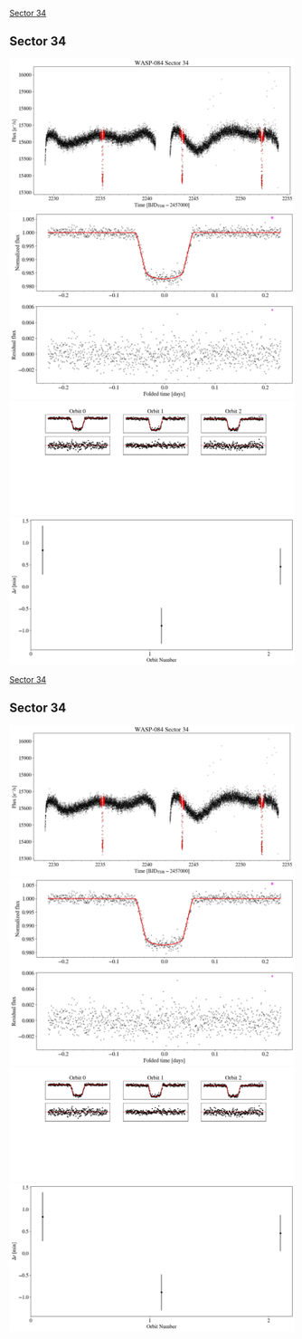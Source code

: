 [Sector 34](#sector34)

<a name = "sector34"></a>
## Sector 34
![alt text](/tt/WASP-084_Sector_34/WASP-084_Sector_34_a_TimeSeries.png)
![alt text](/tt/WASP-084_Sector_34/WASP-084_Sector_34_b_FoldedLightCurve.png)
![alt text](/tt/WASP-084_Sector_34/WASP-084_Sector_34_b_IndividualTransitsWithFit.png)
![alt text](/tt/WASP-084_Sector_34/WASP-084_Sector_34_c_TimingResiduals.png)

[Sector 34](#sector34)

<a name = "sector34"></a>
## Sector 34
![alt text](/tt/WASP-084_Sector_34/WASP-084_Sector_34_a_TimeSeries.png)
![alt text](/tt/WASP-084_Sector_34/WASP-084_Sector_34_b_FoldedLightCurve.png)
![alt text](/tt/WASP-084_Sector_34/WASP-084_Sector_34_b_IndividualTransitsWithFit.png)
![alt text](/tt/WASP-084_Sector_34/WASP-084_Sector_34_c_TimingResiduals.png)

